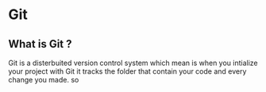 # Git 

## What is Git ?
Git is a disterbuited version control system which mean is when you intialize your project with Git it tracks the folder that contain your code and every change you made. so 